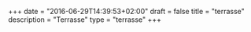 +++
date = "2016-06-29T14:39:53+02:00"
draft = false
title = "terrasse"
description = "Terrasse"
type = "terrasse"
+++

